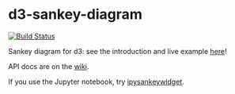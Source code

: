 # d3-sankey-diagram

[![Build Status](https://travis-ci.org/ricklupton/d3-sankey-diagram.svg?branch=master)](https://travis-ci.org/ricklupton/d3-sankey-diagram)

Sankey diagram for d3: see the introduction and live example [here](https://ricklupton.github.io/d3-sankey-diagram)! 

API docs are on the [wiki](https://github.com/ricklupton/d3-sankey-diagram/wiki).

If you use the Jupyter notebook, try
[ipysankeywidget](https://github.com/ricklupton/ipysankeywidget).
